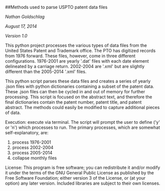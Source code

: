 ##Methods used to parse USPTO patent data files

*Nathan Goldschlag*

*August 17, 2014*

*Version 1.0*


This python project processes the various types of data files from the United States Patent and Trademark office. The PTO has digitized records from 1976 forward. These files, however, come in three different configurations. 1976-2001 are yearly '.dat' files with each date element delineated by a carriage return. 2002-2004 are '.xml' but are slightly different than the 2005-2014 '.xml' files. 

This python script parses these data files and creates a series of yearly .json files with python dictionaries containing a subset of the patent data. These .json files can then be cycled in and out of memory for further processing. This script is focused on the abstract text, and therefore the final dictionaries contain the patent number, patent title, and patent abstract. The methods could easily be modified to capture additional pieces of data.

Execution: execute via terminal. The script will prompt the user to define ('y' or 'n') which processes to run. The primary processes, which are somewhat self-explanatory, are:
1) process 1976-2001
2) process 2002-2004
3) process 2005-2014
4) collapse monthly files

License: This program is free software; you can redistribute it and/or modify it under the terms of the GNU General Public License as published by the Free Software Foundation; either version 3 of the License, or (at your option) any later version. Included libraries are subject to their own licenses.
